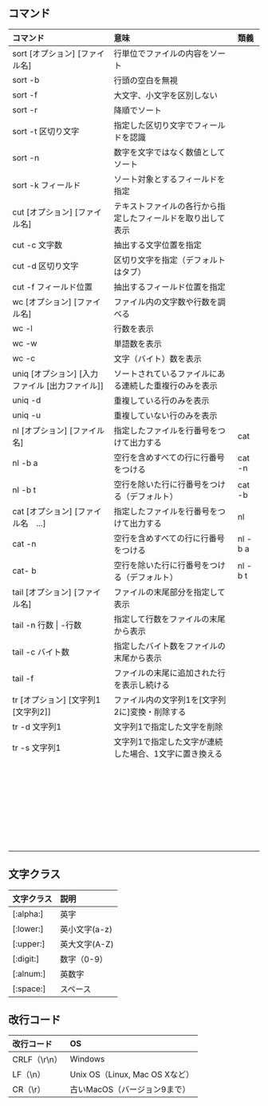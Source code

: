  ## コマンド

|コマンド|意味|類義|
|:---|:---|:---|
|sort [オプション] [ファイル名]|行単位でファイルの内容をソート||
|sort -b|行頭の空白を無視||
|sort -f|大文字、小文字を区別しない||
|sort -r|降順でソート||
|sort -t 区切り文字|指定した区切り文字でフィールドを認識||
|sort -n|数字を文字ではなく数値としてソート||
|sort -k フィールド|ソート対象とするフィールドを指定||
|cut [オプション] [ファイル名]|テキストファイルの各行から指定したフィールドを取り出して表示||
|cut -c 文字数|抽出する文字位置を指定||
|cut -d 区切り文字|区切り文字を指定（デフォルトはタブ）||
|cut -f フィールド位置|抽出するフィールド位置を指定||
|wc [オプション] [ファイル名]|ファイル内の文字数や行数を調べる||
|wc -l|行数を表示||
|wc -w|単語数を表示||
|wc -c|文字（バイト）数を表示||
|uniq [オプション] [入力ファイル [出力ファイル]]|ソートされているファイルにある連続した重複行のみを表示||
|uniq -d|重複している行のみを表示||
|uniq -u|重複していない行のみを表示||
|nl [オプション] [ファイル名]|指定したファイルを行番号をつけて出力する|cat|
|nl -b a|空行を含めすべての行に行番号をつける|cat -n|
|nl -b t|空行を除いた行に行番号をつける（デフォルト）|cat -b|
|cat [オプション] [ファイル名　...]|指定したファイルを行番号をつけて出力する|nl|
|cat -n|空行を含めすべての行に行番号をつける|nl -b a|
|cat- b|空行を除いた行に行番号をつける（デフォルト）|nl -b t|
|tail [オプション] [ファイル名]|ファイルの末尾部分を指定して表示||
|tail -n 行数 \| -行数 |指定して行数をファイルの末尾から表示||
|tail -c バイト数|指定したバイト数をファイルの末尾から表示||
|tail -f|ファイルの末尾に追加された行を表示し続ける||
|tr [オプション] [文字列1 [文字列2]]|ファイル内の文字列1を[文字列2に]変換・削除する||
|tr -d 文字列1|文字列1で指定した文字を削除|
|tr -s 文字列1|文字列1で指定した文字が連続した場合、1文字に置き換える||
||||
||||
||||
||||
||||
||||
||||
||||
||||
||||
||||
||||
||||
||||
||||
||||
||||
||||
||||
||||
||||
||||
||||
||||
||||
||||
||||
||||
||||
||||

## 文字クラス
|文字クラス|説明|
|:---|:---|
|[:alpha:]|英字|
|[:lower:]|英小文字(a-z)|
|[:upper:]|英大文字(A-Z)|
|[:digit:]|数字（0-9）|
|[:alnum:]|英数字|
|[:space:]|スペース|

## 改行コード
|改行コード|OS|
|:---|:---|
|CRLF（\r\n）|Windows|
|LF（\n）|Unix OS（Linux, Mac OS Xなど）|
|CR（\r）|古いMacOS（バージョン9まで）|